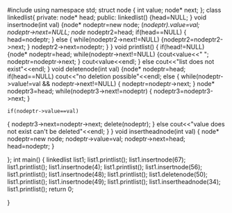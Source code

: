 #include<iostream>
using namespace std;
struct node
{
	int value;
	node* next;
};
class linkedlist{
	private:
		node* head;
	public:
		linkedlist()
		{head=NULL;
	}
void insertnode(int val)
{node* nodeptr=new node;
	(*nodeptr).value=val;
	nodeptr->next=NULL;
	node* nodeptr2=head;
	if(head==NULL)
	{
		head=nodeptr;
		}
	else
	{
	while(nodeptr2->next!=NULL)
	{nodeptr2=nodeptr2->next;
	}
	nodeptr2->next=nodeptr;
}
}
void printlist()
{
	if(head!=NULL)
	{node* nodeptr=head;
	while(nodeptr->next!=NULL)
	{cout<<nodeptr->value<<"   ";
		nodeptr=nodeptr->next;
	}
	cout<<nodeptr->value<<endl;
	}
	else
	cout<<"list does not exist"<<endl;
} 
void deletenode(int val)
{node* nodeptr=head;
	if(head==NULL)
	cout<<"no deletion possible"<<endl;
	else
	{
		while(nodeptr->value!=val && nodeptr->next!=NULL)
		{		nodeptr=nodeptr->next;
}
	node* nodeptr3=head;
	while(nodeptr3->next!=nodeptr)
	{
		nodeptr3=nodeptr3->next;
	}
	
	if(nodeptr->value==val)
{
	nodeptr3->next=nodeptr->next;
	delete(nodeptr);
}
else
	cout<<"value does not exist can't be deleted"<<endl;
}
}
void insertheadnode(int val)
{	node* nodeptr=new node;
	nodeptr->value=val;
	nodeptr->next=head;
	head=nodeptr;
}
			
};
int main()
{
	linkedlist list1;
	list1.printlist();
	list1.insertnode(67);
	list1.printlist();
	list1.insertnode(4);
	list1.printlist();
	list1.insertnode(56);
	list1.printlist();
	list1.insertnode(48);
	list1.printlist();
	list1.deletenode(50);
	list1.printlist();
	list1.insertnode(49);
	list1.printlist();
	list1.insertheadnode(34);
	list1.printlist();
	return 0;
	
}
